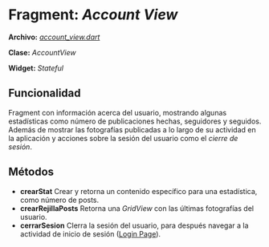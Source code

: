 # Fragment: *Account View*

**Archivo:**  [*account_view.dart*](../../lib/pages/home/account_view.dart)

**Clase:**  *AccountView*

**Widget:** *Stateful*

## Funcionalidad
Fragment con información acerca del usuario, mostrando algunas estadísticas como número de publicaciones hechas, seguidores y seguidos.
Además de mostrar las fotografías publicadas a lo largo de su actividad en la aplicación y acciones sobre la sesión del usuario como el *cierre de sesión*.

## Métodos
- **crearStat**
Crear y retorna un contenido específico para una estadística, como número de posts.
- **crearRejillaPosts**
Retorna una *GridView* con las últimas fotografías del usuario.
- **cerrarSesion**
CIerra la sesión del usuario, para después navegar a la actividad de inicio de sesión ([Login Page](../activities%20docs/Login%20Page.md)).
<!--stackedit_data:
eyJoaXN0b3J5IjpbLTE0Nzc5MTQ4MDksLTIwNzAzMDY3NDgsNj
Y3MDk1MzgyXX0=
-->